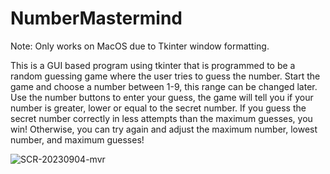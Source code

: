 # NumberMastermind

Note: Only works on MacOS due to Tkinter window formatting.

This is a GUI based program using tkinter that is programmed to be a random guessing game where the user tries to guess the number. Start the game and choose a number between 1-9, this range can be changed later. Use the number buttons to enter your guess, the game will tell you if your number is greater, lower or equal to the secret number. If you guess the secret number correctly in less attempts than the maximum guesses, you win! Otherwise, you can try again and adjust the maximum number, lowest number, and maximum guesses! 


![SCR-20230904-mvr](https://github.com/rajshah6/NumberMastermind/assets/95878543/0627de1f-7d1e-428f-be87-197f52bac824)

